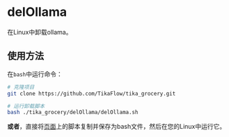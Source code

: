 # delOllama

在Linux中卸载ollama。

## 使用方法

在`bash`中运行命令：

```bash
# 克隆项目
git clone https://github.com/TikaFlow/tika_grocery.git

# 运行卸载脚本
bash ./tika_grocery/delOllama/delOllama.sh
```

**或者**，直接将[页面](https://github.com/TikaFlow/tika_grocery/blob/main/delOllama/delOllama.sh)上的脚本复制并保存为bash文件，然后在您的Linux中运行它。

